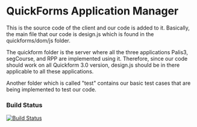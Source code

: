 QuickForms Application Manager
=======
This is the source code of the client and our code is added to it. Basically, the main file that our code is design.js which is found in the quickforms/dom/js folder.

The quickform folder is the server where all the three applications Palis3, segCourse, and RPP are implemented using it. Therefore, since our code should work on all Quickform 3.0 version, design.js should be in there applicable to all these applications.

Another folder which is called "test" contains our basic test cases that are being implemented to test our code.

### Build Status
[![Build Status](https://travis-ci.org/SEG4910-11/project.png)](https://travis-ci.org/SEG4910-11/project)
